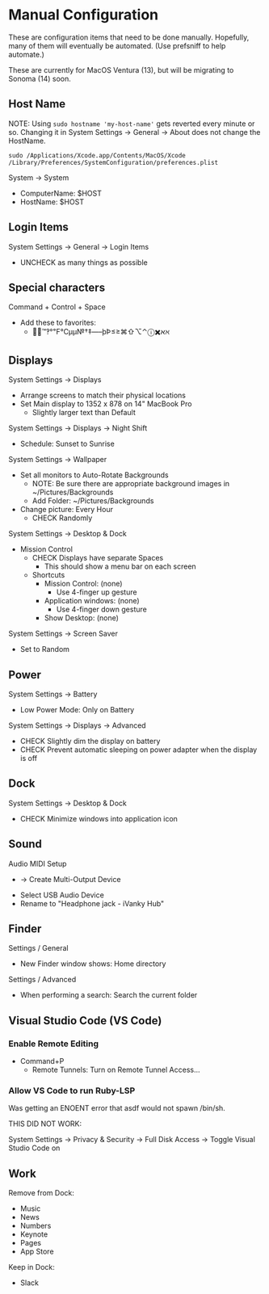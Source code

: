 # Manual Configuration

These are configuration items that need to be done manually.
Hopefully, many of them will eventually be automated.
(Use prefsniff to help automate.)

These are currently for MacOS Ventura (13), but will be migrating to Sonoma (14) soon.

## Host Name

NOTE: Using `sudo hostname 'my-host-name'` gets reverted every minute or so.
Changing it in System Settings -> General -> About does not change the HostName.

~~~ shell
sudo /Applications/Xcode.app/Contents/MacOS/Xcode /Library/Preferences/SystemConfiguration/preferences.plist
~~~

System -> System

- ComputerName: $HOST
- HostName: $HOST

## Login Items

System Settings -> General -> Login Items

- UNCHECK as many things as possible

## Special characters

Command + Control + Space

- Add these to favorites:
    - 🤣💯™️‽°℉℃µμ№†‡—–þÞ≤≥⌘⇧⌥⌃ⓘ✖️אℵ

## Displays

System Settings -> Displays

- Arrange screens to match their physical locations
- Set Main display to 1352 x 878 on 14" MacBook Pro
    - Slightly larger text than Default

System Settings -> Displays -> Night Shift

- Schedule: Sunset to Sunrise

System Settings -> Wallpaper

- Set all monitors to Auto-Rotate Backgrounds
    - NOTE: Be sure there are appropriate background images in ~/Pictures/Backgrounds
    - Add Folder: ~/Pictures/Backgrounds
- Change picture: Every Hour
    - CHECK Randomly

System Settings -> Desktop & Dock

- Mission Control
    - CHECK Displays have separate Spaces
        - This should show a menu bar on each screen
    - Shortcuts
        - Mission Control: (none)
            - Use 4-finger up gesture
        - Application windows: (none)
            - Use 4-finger down gesture
        - Show Desktop: (none)

System Settings -> Screen Saver

- Set to Random

## Power

System Settings -> Battery

- Low Power Mode: Only on Battery

System Settings -> Displays -> Advanced

- CHECK Slightly dim the display on battery
- CHECK Prevent automatic sleeping on power adapter when the display is off

## Dock

System Settings -> Desktop & Dock

- CHECK Minimize windows into application icon

## Sound

Audio MIDI Setup

+ -> Create Multi-Output Device

- Select USB Audio Device
- Rename to "Headphone jack - iVanky Hub"

## Finder

Settings / General

* New Finder window shows: Home directory

Settings / Advanced

* When performing a search: Search the current folder


## Visual Studio Code (VS Code)

### Enable Remote Editing

- Command+P
    - Remote Tunnels: Turn on Remote Tunnel Access...

### Allow VS Code to run Ruby-LSP

Was getting an ENOENT error that asdf would not spawn /bin/sh.

THIS DID NOT WORK:

System Settings -> Privacy & Security -> Full Disk Access -> Toggle Visual Studio Code on


## Work

Remove from Dock:

- Music
- News
- Numbers
- Keynote
- Pages
- App Store

Keep in Dock:

- Slack
